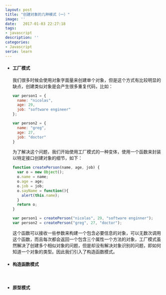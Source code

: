 ```yaml
---
layout: post
title: "创建对象的几种模式（一）"
image: ''
date:   2017-01-03 22:27:18
tags:
- javascript
description: ''
categories:
- Javascript
serie: learn
---
```


- #### 工厂模式

  我们很多时候会使用对象字面量来创建单个对象，但是这个方式有比较明显的缺点，创建类似对象是会产生很多重复代码，比如：

  ```javascript
  var person1 = {
    name: "nicolas",
    age: 29,
    job: "software engineer"
  };

  var person2 = {
    name: "greg",
    age: 27,
    job: "doctor"
  }
  ```

  为了解决这个问题，我们开始使用工厂模式的一种变体，使用一个函数来封装以特定接口创建对象的细节，如下：


  ```javascript
  function createPerson(name, age, job) {
    var o = new Object();
    o.name = name;
    o.age = age;
    o.job = job;
    o.sayName = function(){
      alert(this.name);
    }
    return o;
  }

  var person1 = createPerson("nicolas", 29, "software enginner");
  var person2 = createPerson("greg", 27, "doctor");
  ```

  这个函数可以接收一些参数来构建一个包含必要信息的对象，可以无数次调用这个函数，而且每次都会返回一个包含三个属性一个方法的对象，工厂模式虽然解决了创建多个相似对象的问题，但是却没有解决对象识别的问题，即如何知道一个对象的类型。因此我们引入了构造函数模式。

- #### 构造函数模式

  ​


- #### 原型模式